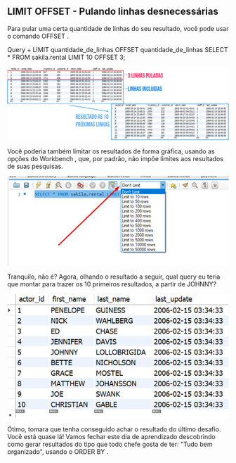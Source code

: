 ## LIMIT OFFSET - Pulando linhas desnecessárias

Para pular uma certa quantidade de linhas do seu resultado, você pode usar o comando OFFSET .

Query + LIMIT quantidade_de_linhas OFFSET quantidade_de_linhas
SELECT * FROM sakila.rental LIMIT 10 OFFSET 3;

<img src="limit2.jpg" />

Você poderia também limitar os resultados de forma gráfica, usando as opções do Workbench , que, por padrão, não impõe limites aos resultados de suas pesquisas.

<img src="limit3.png" />

Tranquilo, não é? Agora, olhando o resultado a seguir, qual query eu teria que montar para trazer os 10 primeiros resultados, a partir de JOHNNY?

<img src="limit4.png" />

Ótimo, tomara que tenha conseguido achar o resultado do último desafio. Você está quase lá! Vamos fechar este dia de aprendizado descobrindo como gerar resultados do tipo que todo chefe gosta de ter: "Tudo bem organizado", usando o ORDER BY .
